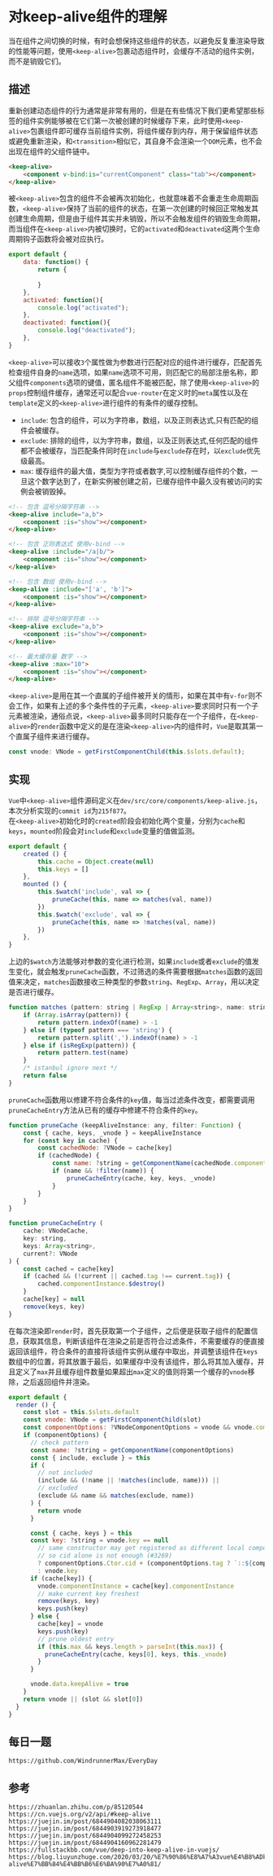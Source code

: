 # 对keep-alive组件的理解
当在组件之间切换的时候，有时会想保持这些组件的状态，以避免反复重渲染导致的性能等问题，使用`<keep-alive>`包裹动态组件时，会缓存不活动的组件实例，而不是销毁它们。

## 描述
重新创建动态组件的行为通常是非常有用的，但是在有些情况下我们更希望那些标签的组件实例能够被在它们第一次被创建的时候缓存下来，此时使用`<keep-alive>`包裹组件即可缓存当前组件实例，将组件缓存到内存，用于保留组件状态或避免重新渲染，和`<transition>`相似它，其自身不会渲染一个`DOM`元素，也不会出现在组件的父组件链中。

```html
<keep-alive>
    <component v-bind:is="currentComponent" class="tab"></component>
</keep-alive>
```

被`<keep-alive>`包含的组件不会被再次初始化，也就意味着不会重走生命周期函数，`<keep-alive>`保持了当前的组件的状态，在第一次创建的时候回正常触发其创建生命周期，但是由于组件其实并未销毁，所以不会触发组件的销毁生命周期，而当组件在`<keep-alive>`内被切换时，它的`activated`和`deactivated`这两个生命周期钩子函数将会被对应执行。

```javascript
export default {
    data: function() {
        return {
        
        }
    },
    activated: function(){
        console.log("activated");
    },
    deactivated: function(){
        console.log("deactivated");
    },
}
```

`<keep-alive>`可以接收`3`个属性做为参数进行匹配对应的组件进行缓存，匹配首先检查组件自身的`name`选项，如果`name`选项不可用，则匹配它的局部注册名称，即父组件`components`选项的键值，匿名组件不能被匹配，除了使用`<keep-alive>`的`props`控制组件缓存，通常还可以配合`vue-router`在定义时的`meta`属性以及在`template`定义的`<keep-alive>`进行组件的有条件的缓存控制。
* `include`: 包含的组件，可以为字符串，数组，以及正则表达式,只有匹配的组件会被缓存。
* `exclude`: 排除的组件，以为字符串，数组，以及正则表达式,任何匹配的组件都不会被缓存，当匹配条件同时在`include`与`exclude`存在时，以`exclude`优先级最高。
* `max`: 缓存组件的最大值，类型为字符或者数字,可以控制缓存组件的个数，一旦这个数字达到了，在新实例被创建之前，已缓存组件中最久没有被访问的实例会被销毁掉。

```html
<!-- 包含 逗号分隔字符串 -->
<keep-alive include="a,b">
    <component :is="show"></component>
</keep-alive>

<!-- 包含 正则表达式 使用v-bind -->
<keep-alive :include="/a|b/">
    <component :is="show"></component>
</keep-alive>

<!-- 包含 数组 使用v-bind -->
<keep-alive :include="['a', 'b']">
    <component :is="show"></component>
</keep-alive>

<!-- 排除 逗号分隔字符串 -->
<keep-alive exclude="a,b">
    <component :is="show"></component>
</keep-alive>

<!-- 最大缓存量 数字 -->
<keep-alive :max="10">
    <component :is="show"></component>
</keep-alive>
```

`<keep-alive>`是用在其一个直属的子组件被开关的情形，如果在其中有`v-for`则不会工作，如果有上述的多个条件性的子元素，`<keep-alive>`要求同时只有一个子元素被渲染，通俗点说，`<keep-alive>`最多同时只能存在一个子组件，在`<keep-alive>`的`render`函数中定义的是在渲染`<keep-alive>`内的组件时，`Vue`是取其第一个直属子组件来进行缓存。

```javascript
const vnode: VNode = getFirstComponentChild(this.$slots.default);
```

## 实现
`Vue`中`<keep-alive>`组件源码定义在`dev/src/core/components/keep-alive.js`，本次分析实现的`commit id`为`215f877`。  
在`<keep-alive>`初始化时的`created`阶段会初始化两个变量，分别为`cache`和`keys`，`mounted`阶段会对`include`和`exclude`变量的值做监测。

```javascript
export default {
    created () {
        this.cache = Object.create(null)
        this.keys = []
    },
    mounted () {
        this.$watch('include', val => {
            pruneCache(this, name => matches(val, name))
        })
        this.$watch('exclude', val => {
            pruneCache(this, name => !matches(val, name))
        })
    },
}
```
上边的`$watch`方法能够对参数的变化进行检测，如果`include`或者`exclude`的值发生变化，就会触发`pruneCache`函数，不过筛选的条件需要根据`matches`函数的返回值来决定，`matches`函数接收三种类型的参数`string`、`RegExp`、`Array`，用以决定是否进行缓存。

```javascript
function matches (pattern: string | RegExp | Array<string>, name: string): boolean {
    if (Array.isArray(pattern)) {
        return pattern.indexOf(name) > -1
    } else if (typeof pattern === 'string') {
        return pattern.split(',').indexOf(name) > -1
    } else if (isRegExp(pattern)) {
        return pattern.test(name)
    }
    /* istanbul ignore next */
    return false
}
```
`pruneCache`函数用以修建不符合条件的`key`值，每当过滤条件改变，都需要调用`pruneCacheEntry`方法从已有的缓存中修建不符合条件的`key`。

```javascript
function pruneCache (keepAliveInstance: any, filter: Function) {
    const { cache, keys, _vnode } = keepAliveInstance
    for (const key in cache) {
        const cachedNode: ?VNode = cache[key]
        if (cachedNode) {
            const name: ?string = getComponentName(cachedNode.componentOptions)
            if (name && !filter(name)) {
                pruneCacheEntry(cache, key, keys, _vnode)
            }
        }
    }
}

function pruneCacheEntry (
    cache: VNodeCache,
    key: string,
    keys: Array<string>,
    current?: VNode
) {
    const cached = cache[key]
    if (cached && (!current || cached.tag !== current.tag)) {
        cached.componentInstance.$destroy()
    }
    cache[key] = null
    remove(keys, key)
}
```

在每次渲染即`render`时，首先获取第一个子组件，之后便是获取子组件的配置信息，获取其信息，判断该组件在渲染之前是否符合过滤条件，不需要缓存的便直接返回该组件，符合条件的直接将该组件实例从缓存中取出，并调整该组件在`keys`数组中的位置，将其放置于最后，如果缓存中没有该组件，那么将其加入缓存，并且定义了`max`并且缓存组件数量如果超出`max`定义的值则将第一个缓存的`vnode`移除，之后返回组件并渲染。

```javascript
export default {
  render () {
    const slot = this.$slots.default
    const vnode: VNode = getFirstComponentChild(slot)
    const componentOptions: ?VNodeComponentOptions = vnode && vnode.componentOptions
    if (componentOptions) {
      // check pattern
      const name: ?string = getComponentName(componentOptions)
      const { include, exclude } = this
      if (
        // not included
        (include && (!name || !matches(include, name))) ||
        // excluded
        (exclude && name && matches(exclude, name))
      ) {
        return vnode
      }

      const { cache, keys } = this
      const key: ?string = vnode.key == null
        // same constructor may get registered as different local components
        // so cid alone is not enough (#3269)
        ? componentOptions.Ctor.cid + (componentOptions.tag ? `::${componentOptions.tag}` : '')
        : vnode.key
      if (cache[key]) {
        vnode.componentInstance = cache[key].componentInstance
        // make current key freshest
        remove(keys, key)
        keys.push(key)
      } else {
        cache[key] = vnode
        keys.push(key)
        // prune oldest entry
        if (this.max && keys.length > parseInt(this.max)) {
          pruneCacheEntry(cache, keys[0], keys, this._vnode)
        }
      }

      vnode.data.keepAlive = true
    }
    return vnode || (slot && slot[0])
  }
}
```


## 每日一题

```
https://github.com/WindrunnerMax/EveryDay
```

## 参考

```
https://zhuanlan.zhihu.com/p/85120544
https://cn.vuejs.org/v2/api/#keep-alive
https://juejin.im/post/6844904082038063111
https://juejin.im/post/6844903919273918477
https://juejin.im/post/6844904099272458253
https://juejin.im/post/6844904160962281479
https://fullstackbb.com/vue/deep-into-keep-alive-in-vuejs/
https://blog.liuyunzhuge.com/2020/03/20/%E7%90%86%E8%A7%A3vue%E4%B8%ADkeep-alive%E7%BB%84%E4%BB%B6%E6%BA%90%E7%A0%81/
```
